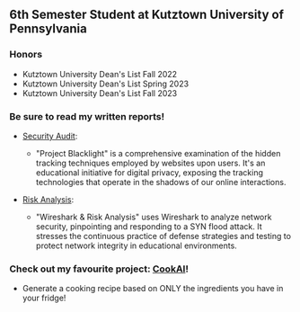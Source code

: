 ## 6th Semester Student at Kutztown University of Pennsylvania

### Honors
- Kutztown University Dean's List Fall 2022
- Kutztown University Dean's List Spring 2023
- Kutztown University Dean's List Fall 2023

### Be sure to read my written reports!

- [Security Audit](https://github.com/acageduser/Project-Blacklight-REPORT):
  - "Project Blacklight" is a comprehensive examination of the hidden tracking techniques employed by websites upon users. It's an educational initiative for digital privacy, exposing the tracking technologies that operate in the shadows of our online interactions.

- [Risk Analysis](https://github.com/acageduser/Wireshark-Risk-Analysis-REPORT):
  - "Wireshark & Risk Analysis" uses Wireshark to analyze network security, pinpointing and responding to a SYN flood attack. It stresses the continuous practice of defense strategies and testing to protect network integrity in educational environments.

### Check out my favourite project: [CookAI](https://github.com/acageduser/cook-ai)!
  - Generate a cooking recipe based on ONLY the ingredients you have in your fridge!



<!--
**acageduser/acageduser** is a ✨ _special_ ✨ repository because its `README.md` (this file) appears on your GitHub profile.

Here are some ideas to get you started:

- 🔭 I’m currently working on ...
- 🌱 I’m currently learning ...
- 👯 I’m looking to collaborate on ...
- 🤔 I’m looking for help with ...
- 💬 Ask me about ...
- 📫 How to reach me: ...
- 😄 Pronouns: ...
- ⚡ Fun fact: ...
-->

